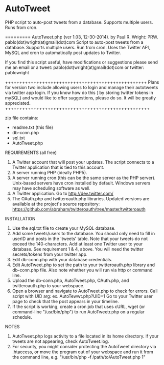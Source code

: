 AutoTweet
=========

PHP script to auto-post tweets from a database. Supports multiple users. Runs from cron.

=========
AutoTweet.php (ver 1.03, 12-30-2014). by Paul R. Wright: PRW.  pablo(dot)wright(at)gmail(dot)com
Script to auto-post tweets from a database. Supports multiple users. Run from cron. 
Uses the Twitter API, MySQL and cron to automatically post updates to Twitter.

If you find this script useful, have modifications or suggestions please send me an email or a tweet:
pablo(dot)wright(at)gmail(dot)com or twitter: pablowright

++++++++++++++++++++++++++++++++++++++++++++++++++
Plans for version two include allowing users to login and manage their 
autotweets via twitter app login. If you know how do this ( by storing 
twitter tokens in mySQL) and would like to offer suggestions, please do 
so. It will be greatly appreciated. 
+++++++++++++++++++++++++++++++++++++++++++++++++++

zip file contains:
- readme.txt (this file)
- db-conn.php
- sql.txt
- AutoTweet.php


REQUIREMENTS (all free)
1. A Twitter account that will post your updates.
		The script connects to a Twitter application that is tied to this account.
2. A server running PHP (ideally PHP5).
3. A server running cron (this can be the same server as the PHP server).
		Unix-based servers have cron installed by default. Windows servers may have 
		scheduling software as well.
4. A Twitter application. Go to http://dev.twitter.com/
5. The OAuth.php and twitteroauth.php libraries.
		Updated versions are available at the project's source repository: 
		https://github.com/abraham/twitteroauth/tree/master/twitteroauth

INSTALLATION
1. Use the sql.txt file to create your MySQL database. 
2. Add some tweets/users to the database. 
                You should only need to fill in userID and posts in the 'tweets' table.
		Note that your tweets do not exceed the 140-characters.
		Add at least one Twitter user to your database. See requirement 1 & 4, above. You will need
		the twitter secrets/tokens from your twitter app.
3. Edit db-conn.php with your database credentials.
4. Edit AutoTweet.php to set the path to your twitteroauth.php library and db-conn.php file.
                Also note whether you will run via http or command line.
5. Upload the db-conn.php, AutoTweet.php, OAuth.php, and twitteroauth.php to your webspace.
6. Open a browser and navigate to AutoTweet.php to check for errors. Call script with UID arg: ex. AutoTewwt.php?UID=1
		Go to your Twitter user page to check that the post appears in your timeline.
7. If the script is working, create a cron job that uses cURL, wget (or command-line "/usr/bin/php")
 		to run AutoTweetr.php on a regular schedule.
		

NOTES
1. AutoTweet.php logs activity to a file located in its home directory. If your tweets are not appearing, check AutoTweet.log.
2. For security, you might consider protecting the AutoTweet directory via .htaccess, or move the program out of your webspace and run it from the command line, e.g. "/usr/bin/php -f /path/to/AutoTweet.php 1"

